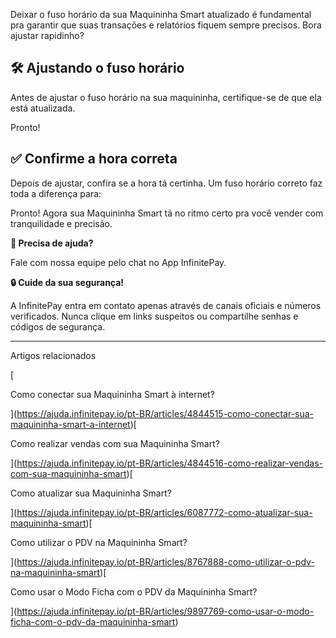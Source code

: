 Deixar o fuso horário da sua Maquininha Smart atualizado é fundamental pra garantir que suas transações e relatórios fiquem sempre precisos. Bora ajustar rapidinho?

## 🛠️ **Ajustando o fuso horário**

Antes de ajustar o fuso horário na sua maquininha, certifique-se de que ela está atualizada.

Pronto!

## ✅ **Confirme a hora correta**

Depois de ajustar, confira se a hora tá certinha. Um fuso horário correto faz toda a diferença para:

Pronto! Agora sua Maquininha Smart tá no ritmo certo pra você vender com tranquilidade e precisão.

**🔔 Precisa de ajuda?**

Fale com nossa equipe pelo chat no App InfinitePay.

**🔒 Cuide da sua segurança!**

A InfinitePay entra em contato apenas através de canais oficiais e números verificados. Nunca clique em links suspeitos ou compartilhe senhas e códigos de segurança.

___

Artigos relacionados

[

Como conectar sua Maquininha Smart à internet?

](https://ajuda.infinitepay.io/pt-BR/articles/4844515-como-conectar-sua-maquininha-smart-a-internet)[

Como realizar vendas com sua Maquininha Smart?

](https://ajuda.infinitepay.io/pt-BR/articles/4844516-como-realizar-vendas-com-sua-maquininha-smart)[

Como atualizar sua Maquininha Smart?

](https://ajuda.infinitepay.io/pt-BR/articles/6087772-como-atualizar-sua-maquininha-smart)[

Como utilizar o PDV na Maquininha Smart?

](https://ajuda.infinitepay.io/pt-BR/articles/8767888-como-utilizar-o-pdv-na-maquininha-smart)[

Como usar o Modo Ficha com o PDV da Maquininha Smart?

](https://ajuda.infinitepay.io/pt-BR/articles/9897769-como-usar-o-modo-ficha-com-o-pdv-da-maquininha-smart)